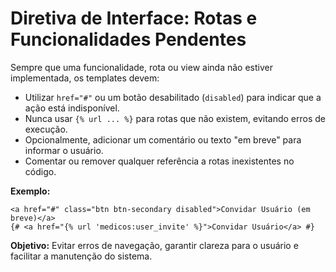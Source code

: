 # Diretiva de Interface: Rotas e Funcionalidades Pendentes

Sempre que uma funcionalidade, rota ou view ainda não estiver implementada, os templates devem:

- Utilizar `href="#"` ou um botão desabilitado (`disabled`) para indicar que a ação está indisponível.
- Nunca usar `{% url ... %}` para rotas que não existem, evitando erros de execução.
- Opcionalmente, adicionar um comentário ou texto "em breve" para informar o usuário.
- Comentar ou remover qualquer referência a rotas inexistentes no código.

**Exemplo:**
```django
<a href="#" class="btn btn-secondary disabled">Convidar Usuário (em breve)</a>
{# <a href="{% url 'medicos:user_invite' %}">Convidar Usuário</a> #}
```

**Objetivo:**
Evitar erros de navegação, garantir clareza para o usuário e facilitar a manutenção do sistema.
